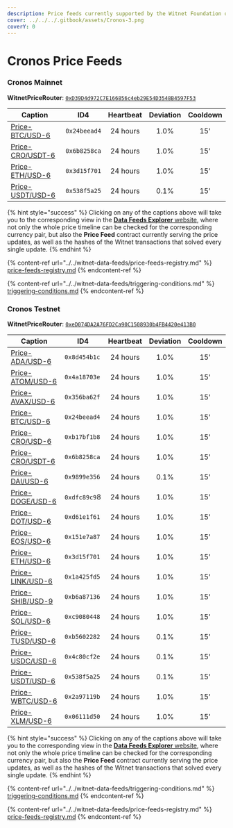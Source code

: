 ```yaml
---
description: Price feeds currently supported by the Witnet Foundation on Cronos networks
cover: ../../../.gitbook/assets/Cronos-3.png
coverY: 0
---
```


# Cronos Price Feeds

### Cronos Mainnet

**WitnetPriceRouter**: [`0xD39D4d972C7E166856c4eb29E54D3548B4597F53`](https://cronoscan.com/address/0xD39D4d972C7E166856c4eb29E54D3548B4597F53)

| **Caption**                                                                   | **ID4**      | **Heartbeat** | **Deviation** | **Cooldown** |
| ----------------------------------------------------------------------------- | ------------ | :-----------: | :-----------: | :----------: |
| [Price-BTC/USD-6](https://feeds.witnet.io/feeds/cronos-mainnet\_btc-usd\_6)   | `0x24beead4` |    24 hours   |      1.0%     |      15'     |
| [Price-CRO/USDT-6](https://feeds.witnet.io/feeds/cronos-mainnet\_cro-usdt\_6) | `0x6b8258ca` |    24 hours   |      1.0%     |      15'     |
| [Price-ETH/USD-6](https://feeds.witnet.io/feeds/cronos-mainnet\_eth-usd\_6)   | `0x3d15f701` |    24 hours   |      1.0%     |      15'     |
| [Price-USDT/USD-6](https://feeds.witnet.io/feeds/cronos-mainnet\_usdt-usd\_6) | `0x538f5a25` |    24 hours   |      0.1%     |      15'     |

{% hint style="success" %}
Clicking on any of the captions above will take you to the corresponding view in the [**Data Feeds Explorer** website](https://feeds.witnet.io), where not only the whole price timeline can be checked for the corresponding currency pair, but also the **Price Feed** contract currently serving the price updates, as well as the hashes of the Witnet transactions that solved every single update.
{% endhint %}

{% content-ref url="../../witnet-data-feeds/price-feeds-registry.md" %}
[price-feeds-registry.md](../../witnet-data-feeds/price-feeds-registry.md)
{% endcontent-ref %}

{% content-ref url="../../witnet-data-feeds/triggering-conditions.md" %}
[triggering-conditions.md](../../witnet-data-feeds/triggering-conditions.md)
{% endcontent-ref %}

### Cronos Testnet

**WitnetPriceRouter**: [`0xeD074DA2A76FD2Ca90C1508930b4FB4420e413B0`](https://cronos.org/explorer/testnet3/address/0xeD074DA2A76FD2Ca90C1508930b4FB4420e413B0)

| **Caption**                                                                    | **ID4**      | **Heartbeat** | **Deviation** | **Cooldown** |
| ------------------------------------------------------------------------------ | ------------ | :-----------: | :-----------: | :----------: |
| [Price-ADA/USD-6](https://feeds.witnet.io/cronos/cronos-testnet\_ada-usd\_6)   | `0x8d454b1c` |    24 hours   |      1.0%     |      15'     |
| [Price-ATOM/USD-6](https://feeds.witnet.io/cronos/cronos-testnet\_atom-usd\_6) | `0x4a18703e` |    24 hours   |      1.0%     |      15'     |
| [Price-AVAX/USD-6](https://feeds.witnet.io/cronos/cronos-testnet\_avax-usd\_6) | `0x356ba62f` |    24 hours   |      1.0%     |      15'     |
| [Price-BTC/USD-6](https://feeds.witnet.io/feeds/cronos-testnet\_btc-usd\_6)    | `0x24beead4` |    24 hours   |      1.0%     |      15'     |
| [Price-CRO/USD-6](https://feeds.witnet.io/cronos/cronos-testnet\_cro-usd\_6)   | `0xb17bf1b8` |    24 hours   |      1.0%     |      15'     |
| [Price-CRO/USDT-6](https://feeds.witnet.io/feeds/cronos-testnet\_cro-usdt\_6)  | `0x6b8258ca` |    24 hours   |      1.0%     |      15'     |
| [Price-DAI/USD-6](https://feeds.witnet.io/cronos/cronos-testnet\_dai-usd\_6)   | `0x9899e356` |    24 hours   |      0.1%     |      15'     |
| [Price-DOGE/USD-6](https://feeds.witnet.io/cronos/cronos-testnet\_doge-usd\_6) | `0xdfc89c9`8 |    24 hours   |      1.0%     |      15'     |
| [Price-DOT/USD-6](https://feeds.witnet.io/cronos/cronos-testnet\_dot-usd\_6)   | `0xd61e1f61` |    24 hours   |      1.0%     |      15'     |
| [Price-EOS/USD-6](https://feeds.witnet.io/cronos/cronos-testnet\_eos-usd\_6)   | `0x151e7a87` |    24 hours   |      1.0%     |      15'     |
| [Price-ETH/USD-6](https://feeds.witnet.io/feeds/cronos-testnet\_eth-usd\_6)    | `0x3d15f701` |    24 hours   |      1.0%     |      15'     |
| [Price-LINK/USD-6](https://feeds.witnet.io/cronos/cronos-testnet\_link-usd\_6) | `0x1a425fd5` |    24 hours   |      1.0%     |      15'     |
| [Price-SHIB/USD-9](https://feeds.witnet.io/cronos/cronos-testnet\_shib-usd\_9) | `0xb6a87136` |    24 hours   |      1.0%     |      15'     |
| [Price-SOL/USD-6](https://feeds.witnet.io/cronos/cronos-testnet\_sol-usd\_6)   | `0xc9080448` |    24 hours   |      1.0%     |      15'     |
| [Price-TUSD/USD-6](https://feeds.witnet.io/cronos/cronos-testnet\_tusd-usd\_6) | `0xb5602282` |    24 hours   |      0.1%     |      15'     |
| [Price-USDC/USD-6](https://feeds.witnet.io/cronos/cronos-testnet\_usdc-usd\_6) | `0x4c80cf2e` |    24 hours   |      0.1%     |      15'     |
| [Price-USDT/USD-6](https://feeds.witnet.io/feeds/cronos-testnet\_usdt-usd\_6)  | `0x538f5a25` |    24 hours   |      0.1%     |      15'     |
| [Price-WBTC/USD-6](https://feeds.witnet.io/cronos/cronos-testnet\_wbtc-usd\_6) | `0x2a97119b` |    24 hours   |      1.0%     |      15'     |
| [Price-XLM/USD-6](https://feeds.witnet.io/cronos/cronos-testnet\_xlm-usd\_6)   | `0x06111d50` |    24 hours   |      1.0%     |      15'     |

{% hint style="success" %}
Clicking on any of the captions above will take you to the corresponding view in the [**Data Feeds Explorer** website](https://feeds.witnet.io), where not only the whole price timeline can be checked for the corresponding currency pair, but also the **Price Feed** contract currently serving the price updates, as well as the hashes of the Witnet transactions that solved every single update.
{% endhint %}

{% content-ref url="../../witnet-data-feeds/triggering-conditions.md" %}
[triggering-conditions.md](../../witnet-data-feeds/triggering-conditions.md)
{% endcontent-ref %}

{% content-ref url="../../witnet-data-feeds/price-feeds-registry.md" %}
[price-feeds-registry.md](../../witnet-data-feeds/price-feeds-registry.md)
{% endcontent-ref %}
